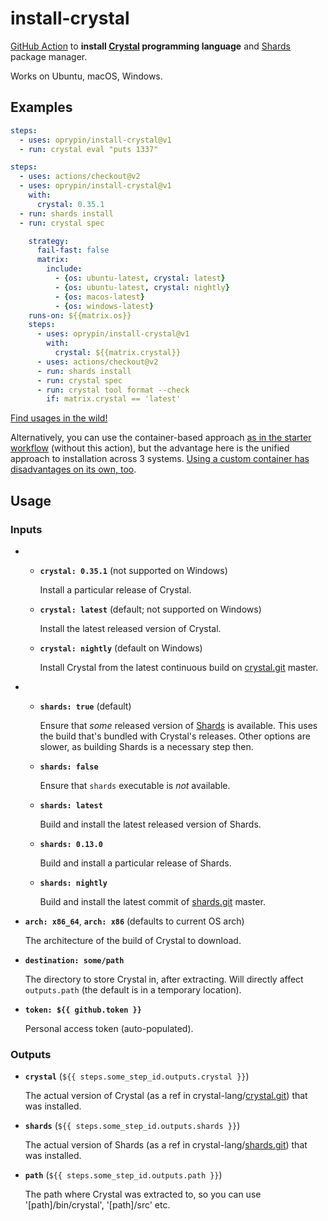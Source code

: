 install-crystal
===============

[GitHub Action][] to **install [Crystal][] programming language** and [Shards][] package manager.

Works on Ubuntu, macOS, Windows.

## Examples

```yaml
steps:
  - uses: oprypin/install-crystal@v1
  - run: crystal eval "puts 1337"
```

```yaml
steps:
  - uses: actions/checkout@v2
  - uses: oprypin/install-crystal@v1
    with:
      crystal: 0.35.1
  - run: shards install
  - run: crystal spec
```

```yaml
    strategy:
      fail-fast: false
      matrix:
        include:
          - {os: ubuntu-latest, crystal: latest}
          - {os: ubuntu-latest, crystal: nightly}
          - {os: macos-latest}
          - {os: windows-latest}
    runs-on: ${{matrix.os}}
    steps:
      - uses: oprypin/install-crystal@v1
        with:
          crystal: ${{matrix.crystal}}
      - uses: actions/checkout@v2
      - run: shards install
      - run: crystal spec
      - run: crystal tool format --check
        if: matrix.crystal == 'latest'
```

[Find usages in the wild!](https://github.com/search?l=YAML&q=%22oprypin%2Finstall-crystal%22&type=Code)

Alternatively, you can use the container-based approach [as in the starter workflow][crystal-starter] (without this action), but the advantage here is the unified approach to installation across 3 systems. [Using a custom container has disadvantages on its own, too](https://forum.crystal-lang.org/t//2837).

## Usage

### Inputs

* * **`crystal: 0.35.1`** (not supported on Windows)

    Install a particular release of Crystal.

  * **`crystal: latest`** (default; not supported on Windows)

    Install the latest released version of Crystal.

  * **`crystal: nightly`** (default on Windows)

    Install Crystal from the latest continuous build on [crystal.git][] master.

* * **`shards: true`** (default)

    Ensure that *some* released version of [Shards][] is available.
    This uses the build that's bundled with Crystal's releases. Other options are slower, as building Shards is a necessary step then.

  * **`shards: false`**

    Ensure that `shards` executable is *not* available.

  * **`shards: latest`**

    Build and install the latest released version of Shards.

  * **`shards: 0.13.0`**

    Build and install a particular release of Shards.

  * **`shards: nightly`**

    Build and install the latest commit of [shards.git][] master.

* **`arch: x86_64`**, **`arch: x86`** (defaults to current OS arch)

  The architecture of the build of Crystal to download.

* **`destination: some/path`**

  The directory to store Crystal in, after extracting. Will directly affect `outputs.path` (the default is in a temporary location).

* **`token: ${{ github.token }}`**

  Personal access token (auto-populated).

### Outputs

* **`crystal`** (`${{ steps.some_step_id.outputs.crystal }}`)

  The actual version of Crystal (as a ref in crystal-lang/[crystal.git][]) that was installed.

* **`shards`** (`${{ steps.some_step_id.outputs.shards }}`)

  The actual version of Shards (as a ref in crystal-lang/[shards.git][]) that was installed.

* **`path`** (`${{ steps.some_step_id.outputs.path }}`)

  The path where Crystal was extracted to, so you can use '[path]/bin/crystal', '[path]/src' etc.

[github action]: https://github.com/features/actions
[crystal]: https://crystal-lang.org/
[crystal.git]: https://github.com/crystal-lang/crystal
[shards]: https://github.com/crystal-lang/shards
[shards.git]: https://github.com/crystal-lang/shards
[crystal-starter]: https://github.com/actions/starter-workflows/blob/master/ci/crystal.yml
